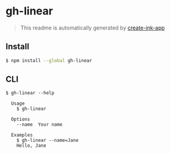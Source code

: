 # gh-linear

> This readme is automatically generated by [create-ink-app](https://github.com/vadimdemedes/create-ink-app)


## Install

```bash
$ npm install --global gh-linear
```


## CLI

```
$ gh-linear --help

  Usage
    $ gh-linear

  Options
    --name  Your name

  Examples
    $ gh-linear --name=Jane
    Hello, Jane
```
